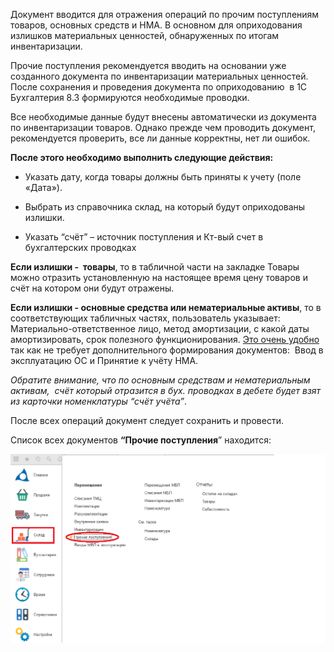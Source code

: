 Документ вводится для отражения операций по прочим поступлениям товаров, основных средств и НМА. В основном для оприходования излишков материальных ценностей, обнаруженных по итогам инвентаризации. 

Прочие поступления рекомендуется вводить на основании уже созданного документа по инвентаризации материальных ценностей. После сохранения и проведения документа по оприходованию  в 1С Бухгалтерия 8.3 формируются необходимые проводки.

Все необходимые данные будут внесены автоматически из документа по инвентаризации товаров. Однако прежде чем проводить документ, рекомендуется проверить, все ли данные корректны, нет ли ошибок.

**После этого необходимо выполнить следующие действия:**

*   Указать дату, когда товары должны быть приняты к учету (поле «Дата»).

*   Выбрать из справочника склад, на который будут оприходованы излишки.

*   Указать “счёт” – источник поступления и Кт-вый счет в бухгалтерских проводках

**Если излишки -  товары**, то в табличной части на закладке Товары можно отразить установленную на настоящее время цену товаров и счёт на котором они будут отражены.

**Если излишки - основные средства или нематериальные активы**, то в соответствующих табличных частях, пользователь указывает: Материально-ответственное лицо, метод амортизации, с какой даты амортизировать, срок полезного функционирования. <u>Это очень удобно</u> так как не требует дополнительного формирования документов:  Ввод в эксплуатацию ОС и Принятие к учёту НМА.

_Обратите внимание, что по основным средствам и нематериальным активам,  счёт который отразится в бух. проводках в дебете будет взят из карточки номенклатуры “счёт учёта”_.

После всех операций документ следует сохранить и провести.

Список всех документов **“Прочие поступления**” находится:

![](../img/2019_03_27_16_26_181.png)